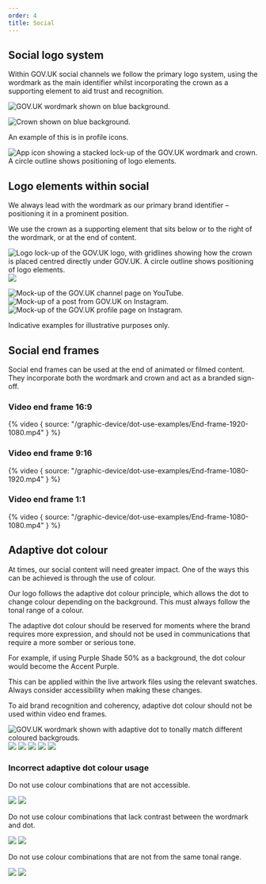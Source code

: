 ```yaml
---
order: 4
title: Social
---
```


## Social logo system

Within GOV.UK social channels we follow the primary logo system, using the wordmark as the main identifier whilst incorporating the crown as a supporting element to aid trust and recognition.

<!-- TODO: duplicated file also in ../app -->

![GOV.UK wordmark shown on blue background.](./wordmark-on-blue.svg)

<!-- TODO: duplicated file also in ../app -->

![Crown shown on blue background.](./crown-on-blue.svg)

An example of this is in profile icons.

![App icon showing a stacked lock-up of the GOV.UK wordmark and crown. A circle outline shows positioning of logo elements.](./profile-icon-on-blue.svg)

## Logo elements within social

We always lead with the wordmark as our primary brand identifier – positioning it in a prominent position.

We use the crown as a supporting element that sits below or to the right of the wordmark, or at the end of content.

![Logo lock-up of the GOV.UK logo, with gridlines showing how the crown is placed centred directly under GOV.UK. A circle outline shows positioning of logo elements.](./profile-icon-lines.svg) ![](./profile-icon.svg)

![Mock-up of the GOV.UK channel page on YouTube.](./youtube-example.png) ![Mock-up of a post from GOV.UK on Instagram.](./insta-example.png) ![Mock-up of the GOV.UK profile page on Instagram.](./facebook-example.png)

Indicative examples for illustrative purposes only.

## Social end frames

Social end frames can be used at the end of animated or filmed content. They incorporate both the wordmark and crown and act as a branded sign-off.

### Video end frame 16:9

{% video { source: "/graphic-device/dot-use-examples/End-frame-1920-1080.mp4" } %}

### Video end frame 9:16

{% video { source: "/graphic-device/dot-use-examples/End-frame-1080-1920.mp4" } %}

### Video end frame 1:1

{% video { source: "/graphic-device/dot-use-examples/End-frame-1080-1080.mp4" } %}

## Adaptive dot colour

At times, our social content will need greater impact. One of the ways this can be achieved is through the use of colour.

Our logo follows the adaptive dot colour principle, which allows the dot to change colour depending on the background. This must always follow the tonal range of a colour.

The adaptive dot colour should be reserved for moments where the brand requires more expression, and should not be used in communications that require a more somber or serious tone.

For example, if using Purple Shade 50% as a background, the dot colour would become the Accent Purple.

This can be applied within the live artwork files using the relevant swatches. Always consider accessibility when making these changes.

To aid brand recognition and coherency, adaptive dot colour should not be used within video end frames.

![GOV.UK wordmark shown with adaptive dot to tonally match different coloured backgrouds.](./adaptive-primary-blue.svg) ![](./adaptive-primary-green.svg) ![](./adaptive-shade50-blue.svg) ![](./adaptive-shade50-purple.svg) ![](./adaptive-shade50-red.svg) ![](./adaptive-shade50-teal.svg)

### Incorrect adaptive dot colour usage

Do not use colour combinations that are not accessible.

![](./incorrect-not-accessible-1.svg) ![](./incorrect-not-accessible-2.svg)

Do not use colour combinations that lack contrast between the wordmark and dot.

![](./incorrect-low-contrast-1.svg) ![](./incorrect-low-contrast-2.svg)

Do not use colour combinations that are not from the same tonal range.

![](./incorrect-tonal-1.svg) ![](./incorrect-tonal-2.svg)
